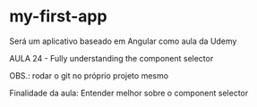 # my-first-app
Será um aplicativo baseado em Angular como aula da Udemy

AULA 24 - Fully understanding the component selector

OBS.: rodar o git no próprio projeto mesmo

Finalidade da aula:
Entender melhor sobre o component selector